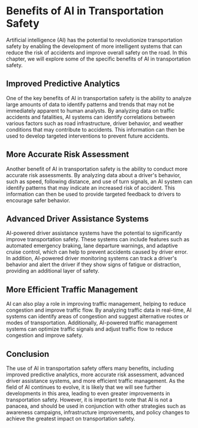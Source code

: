 Benefits of AI in Transportation Safety
=======================================================================================

Artificial intelligence (AI) has the potential to revolutionize transportation safety by enabling the development of more intelligent systems that can reduce the risk of accidents and improve overall safety on the road. In this chapter, we will explore some of the specific benefits of AI in transportation safety.

Improved Predictive Analytics
-----------------------------

One of the key benefits of AI in transportation safety is the ability to analyze large amounts of data to identify patterns and trends that may not be immediately apparent to human analysts. By analyzing data on traffic accidents and fatalities, AI systems can identify correlations between various factors such as road infrastructure, driver behavior, and weather conditions that may contribute to accidents. This information can then be used to develop targeted interventions to prevent future accidents.

More Accurate Risk Assessment
-----------------------------

Another benefit of AI in transportation safety is the ability to conduct more accurate risk assessments. By analyzing data about a driver's behavior, such as speed, following distance, and use of turn signals, an AI system can identify patterns that may indicate an increased risk of accident. This information can then be used to provide targeted feedback to drivers to encourage safer behavior.

Advanced Driver Assistance Systems
----------------------------------

AI-powered driver assistance systems have the potential to significantly improve transportation safety. These systems can include features such as automated emergency braking, lane departure warnings, and adaptive cruise control, which can help to prevent accidents caused by driver error. In addition, AI-powered driver monitoring systems can track a driver's behavior and alert the driver if they show signs of fatigue or distraction, providing an additional layer of safety.

More Efficient Traffic Management
---------------------------------

AI can also play a role in improving traffic management, helping to reduce congestion and improve traffic flow. By analyzing traffic data in real-time, AI systems can identify areas of congestion and suggest alternative routes or modes of transportation. Additionally, AI-powered traffic management systems can optimize traffic signals and adjust traffic flow to reduce congestion and improve safety.

Conclusion
----------

The use of AI in transportation safety offers many benefits, including improved predictive analytics, more accurate risk assessment, advanced driver assistance systems, and more efficient traffic management. As the field of AI continues to evolve, it is likely that we will see further developments in this area, leading to even greater improvements in transportation safety. However, it is important to note that AI is not a panacea, and should be used in conjunction with other strategies such as awareness campaigns, infrastructure improvements, and policy changes to achieve the greatest impact on transportation safety.
